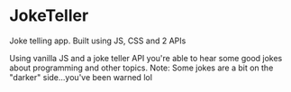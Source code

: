 # JokeTeller
Joke telling app. Built using JS, CSS and 2 APIs

Using vanilla JS and a joke teller API you're able to hear some good jokes about programming and other topics.
Note: Some jokes are a bit on the "darker" side...you've been warned lol
